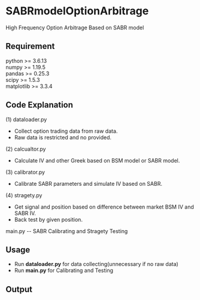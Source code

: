# SABRmodelOptionArbitrage
High Frequency Option Arbitrage Based on SABR model

## Requirement
python >= 3.6.13  
numpy >= 1.19.5  
pandas >= 0.25.3  
scipy >= 1.5.3  
matplotlib >= 3.3.4  


## Code Explanation

(1) dataloader.py  
 - Collect option trading data from raw data.
 - Raw data is restricted and no provided.

(2) calcualtor.py   
 - Calculate IV and other Greek based on BSM model or SABR model.

(3) calibrator.py   
 - Calibrate SABR parameters and simulate IV based on SABR.

(4) stragety.py   
 - Get signal and position based on difference between market BSM IV and SABR IV.
 - Back test by given position.

main.py -- SABR Calibrating and Stragety Testing  

## Usage
- Run **dataloader.py** for data collecting(unnecessary if no raw data)   
- Run **main.py** for Calibrating and Testing

## Output

